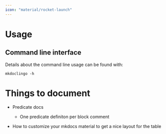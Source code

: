 ```yaml
---
icon: "material/rocket-launch"
---
```


# Usage

## Command line interface

Details about the command line usage can be found with:

```console
mkdoclingo -h
```

# Things to document

- Predicate docs
    - One predicate definiton per block comment

- How to customize your mkdocs material to get a nice layout for the table
